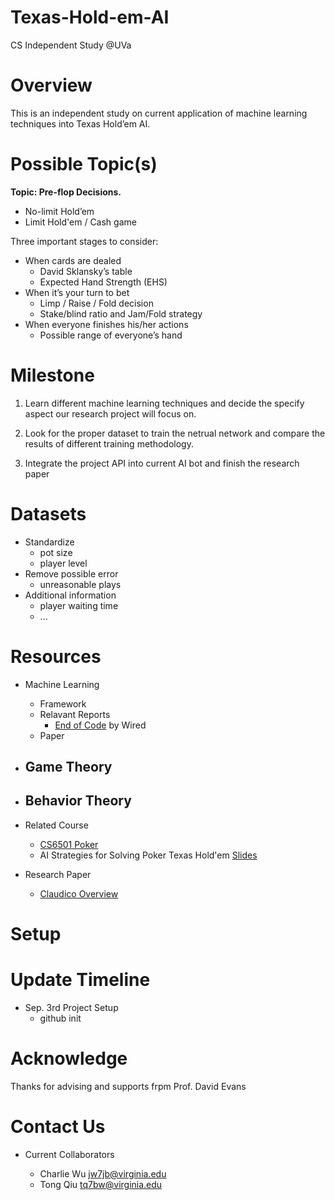 # Texas-Hold-em-AI
CS Independent Study @UVa

Overview
=========
This is an independent study on current application of machine learning techniques into Texas Hold’em AI.

Possible Topic(s)
=========
**Topic: Pre-flop Decisions.**
- No-limit Hold’em
- Limit Hold'em / Cash game

Three important stages to consider:
- When cards are dealed
	- David Sklansky’s table
	- Expected Hand Strength (EHS)
- When it’s your turn to bet
	- Limp / Raise / Fold decision
	- Stake/blind ratio and Jam/Fold strategy
- When everyone finishes his/her actions
	- Possible range of everyone’s hand

Milestone
=========
1. Learn different machine learning techniques and decide the specify aspect our research project will focus on. 

2. Look for the proper dataset to train the netrual network and compare the results of different training methodology.

3. Integrate the project API into current AI bot and finish the research paper

Datasets
===================
- Standardize
	- pot size
	- player level
- Remove possible error
	- unreasonable plays
- Additional information
	- player waiting time
	- ...

Resources
===================
- Machine Learning 
	- Framework
	- Relavant Reports
		- [End of Code](http://www.wired.com/2016/05/the-end-of-code/) by Wired
	- Paper 

- Game Theory
	- 
	
- Behavior Theory
	- 
	
- Related Course
	- [CS6501 Poker](http://www.cs.virginia.edu/evans/poker/)
	- AI Strategies for Solving Poker Texas Hold'em [Slides](http://www.slideshare.net/GiovanniMurru/ai-strategies-for-solving-poker-texas-holdem)

- Research Paper
	- [Claudico Overview](http://reports-archive.adm.cs.cmu.edu/anon/anon/home/ftp/2015/CMU-CS-15-104.pdf)


Setup
===================



Update Timeline
===================

- Sep. 3rd Project Setup
	- github init
	


Acknowledge
===================

Thanks for advising and supports frpm Prof. David Evans

Contact Us
===================

- Current Collaborators

	- Charlie Wu [jw7jb@virginia.edu](mailto:jw7jb@virginia.edu)
	- Tong Qiu [tq7bw@virginia.edu](mailto:tq7bw@virginia.edu)
